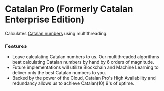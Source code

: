 # Catalan Pro (Formerly Catalan Enterprise Edition)

Calculates [Catalan numbers][wiki] using multithreading.

### Features

* Leave calculating Catalan numbers to us. Our multithreaded algorithms beat
  calculating Catalan numbers by hand by 6 orders of magnitude. 
* Future implementations will utilize Blockchain and Machine Learning to deliver
  only the best Catalan numbers to you.
* Backed by the power of the Cloud, Catalan Pro's High Availability and
  redundancy allows us to achieve Catalan(10) 9's of uptime.


[wiki]: https://en.wikipedia.org/wiki/Catalan_number
